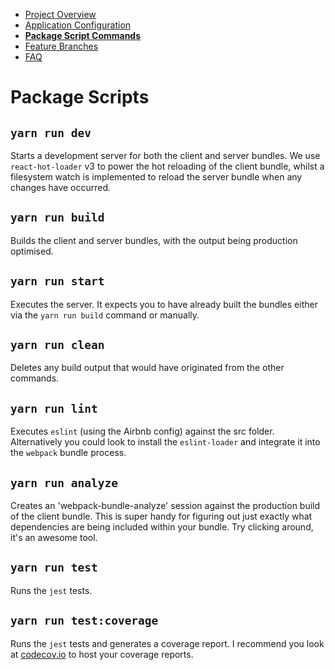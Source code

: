  - [Project Overview](/docs/PROJECT_OVERVIEW.md)
 - [Application Configuration](/docs/APPLICATION_CONFIG.md)
 - __[Package Script Commands](/docs/PKG_SCRIPTS.md)__
 - [Feature Branches](/docs/FEATURE_BRANCHES.md)
 - [FAQ](/docs/FAQ.md)

# Package Scripts

## `yarn run dev`

Starts a development server for both the client and server bundles.  We use `react-hot-loader` v3 to power the hot reloading of the client bundle, whilst a filesystem watch is implemented to reload the server bundle when any changes have occurred.

## `yarn run build`

Builds the client and server bundles, with the output being production optimised.

## `yarn run start`

Executes the server.  It expects you to have already built the bundles either via the `yarn run build` command or manually.

## `yarn run clean`

Deletes any build output that would have originated from the other commands.

## `yarn run lint`

Executes `eslint` (using the Airbnb config) against the src folder. Alternatively you could look to install the `eslint-loader` and integrate it into the `webpack` bundle process.

## `yarn run analyze`

Creates an 'webpack-bundle-analyze' session against the production build of the client bundle.  This is super handy for figuring out just exactly what dependencies are being included within your bundle.  Try clicking around, it's an awesome tool.

## `yarn run test`

Runs the `jest` tests.

## `yarn run test:coverage`

Runs the `jest` tests and generates a coverage report. I recommend you look at [codecov.io](https://codecov.io) to host your coverage reports.
